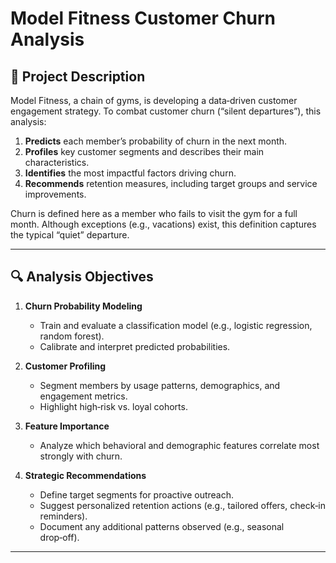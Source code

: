 # Model Fitness Customer Churn Analysis

## 📄 Project Description

Model Fitness, a chain of gyms, is developing a data‑driven customer engagement strategy. To combat customer churn (“silent departures”),  this analysis:

1. **Predicts** each member’s probability of churn in the next month.  
2. **Profiles** key customer segments and describes their main characteristics.  
3. **Identifies** the most impactful factors driving churn.  
4. **Recommends** retention measures, including target groups and service improvements.

Churn is defined here as a member who fails to visit the gym for a full month. Although exceptions (e.g., vacations) exist, this definition captures the typical “quiet” departure.

---

## 🔍 Analysis Objectives

1. **Churn Probability Modeling**  
   - Train and evaluate a classification model (e.g., logistic regression, random forest).  
   - Calibrate and interpret predicted probabilities.

2. **Customer Profiling**  
   - Segment members by usage patterns, demographics, and engagement metrics.  
   - Highlight high‑risk vs. loyal cohorts.

3. **Feature Importance**  
   - Analyze which behavioral and demographic features correlate most strongly with churn.  

4. **Strategic Recommendations**  
   - Define target segments for proactive outreach.  
   - Suggest personalized retention actions (e.g., tailored offers, check‑in reminders).  
   - Document any additional patterns observed (e.g., seasonal drop‑off).

---

